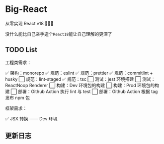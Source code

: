 # Big-React

从零实现 React v18 🎉🎉🎉

没什么能比自己亲手造个`React18`能让自己理解的更深了

## TODO List

工程类需求：

✅ 架构：monorepo
✅ 规范：eslint
✅ 规范：prettier
✅ 规范：commitlint + husky
⬜️ 规范：lint-staged
✅ 规范：tsc
⬜️ 测试：jest 环境搭建
⬜️ 测试：ReactNoop Renderer
⬜️ 构建：Dev 环境包的构建
⬜️ 构建：Prod 环境包的构建
⬜️ 部署：Github Action 执行 lint 与 test
⬜️ 部署：Github Action 根据 tag 发布 npm 包

框架需求：

✅ JSX 转换 —— Dev 环境

## 更新日志
